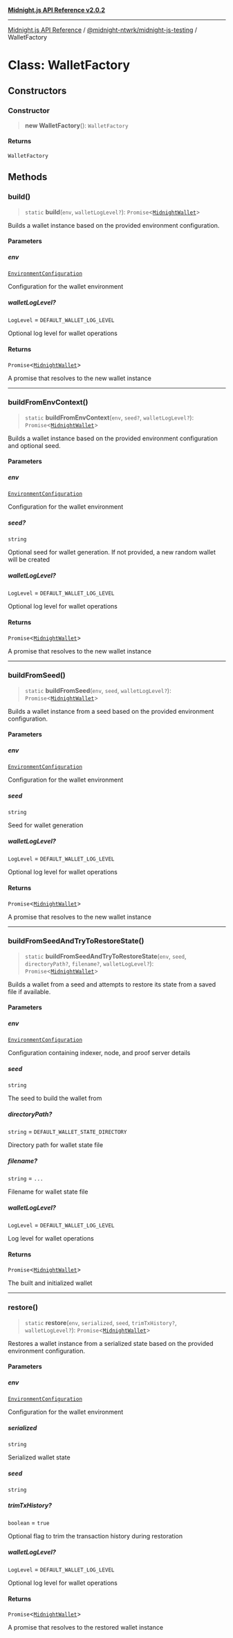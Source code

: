 [**Midnight.js API Reference v2.0.2**](../../../README.md)

***

[Midnight.js API Reference](../../../packages.md) / [@midnight-ntwrk/midnight-js-testing](../README.md) / WalletFactory

# Class: WalletFactory

## Constructors

### Constructor

> **new WalletFactory**(): `WalletFactory`

#### Returns

`WalletFactory`

## Methods

### build()

> `static` **build**(`env`, `walletLogLevel?`): `Promise`\<[`MidnightWallet`](../type-aliases/MidnightWallet.md)\>

Builds a wallet instance based on the provided environment configuration.

#### Parameters

##### env

[`EnvironmentConfiguration`](../interfaces/EnvironmentConfiguration.md)

Configuration for the wallet environment

##### walletLogLevel?

`LogLevel` = `DEFAULT_WALLET_LOG_LEVEL`

Optional log level for wallet operations

#### Returns

`Promise`\<[`MidnightWallet`](../type-aliases/MidnightWallet.md)\>

A promise that resolves to the new wallet instance

***

### buildFromEnvContext()

> `static` **buildFromEnvContext**(`env`, `seed?`, `walletLogLevel?`): `Promise`\<[`MidnightWallet`](../type-aliases/MidnightWallet.md)\>

Builds a wallet instance based on the provided environment configuration and optional seed.

#### Parameters

##### env

[`EnvironmentConfiguration`](../interfaces/EnvironmentConfiguration.md)

Configuration for the wallet environment

##### seed?

`string`

Optional seed for wallet generation. If not provided, a new random wallet will be created

##### walletLogLevel?

`LogLevel` = `DEFAULT_WALLET_LOG_LEVEL`

Optional log level for wallet operations

#### Returns

`Promise`\<[`MidnightWallet`](../type-aliases/MidnightWallet.md)\>

A promise that resolves to the new wallet instance

***

### buildFromSeed()

> `static` **buildFromSeed**(`env`, `seed`, `walletLogLevel?`): `Promise`\<[`MidnightWallet`](../type-aliases/MidnightWallet.md)\>

Builds a wallet instance from a seed based on the provided environment configuration.

#### Parameters

##### env

[`EnvironmentConfiguration`](../interfaces/EnvironmentConfiguration.md)

Configuration for the wallet environment

##### seed

`string`

Seed for wallet generation

##### walletLogLevel?

`LogLevel` = `DEFAULT_WALLET_LOG_LEVEL`

Optional log level for wallet operations

#### Returns

`Promise`\<[`MidnightWallet`](../type-aliases/MidnightWallet.md)\>

A promise that resolves to the new wallet instance

***

### buildFromSeedAndTryToRestoreState()

> `static` **buildFromSeedAndTryToRestoreState**(`env`, `seed`, `directoryPath?`, `filename?`, `walletLogLevel?`): `Promise`\<[`MidnightWallet`](../type-aliases/MidnightWallet.md)\>

Builds a wallet from a seed and attempts to restore its state from a saved file if available.

#### Parameters

##### env

[`EnvironmentConfiguration`](../interfaces/EnvironmentConfiguration.md)

Configuration containing indexer, node, and proof server details

##### seed

`string`

The seed to build the wallet from

##### directoryPath?

`string` = `DEFAULT_WALLET_STATE_DIRECTORY`

Directory path for wallet state file

##### filename?

`string` = `...`

Filename for wallet state file

##### walletLogLevel?

`LogLevel` = `DEFAULT_WALLET_LOG_LEVEL`

Log level for wallet operations

#### Returns

`Promise`\<[`MidnightWallet`](../type-aliases/MidnightWallet.md)\>

The built and initialized wallet

***

### restore()

> `static` **restore**(`env`, `serialized`, `seed`, `trimTxHistory?`, `walletLogLevel?`): `Promise`\<[`MidnightWallet`](../type-aliases/MidnightWallet.md)\>

Restores a wallet instance from a serialized state based on the provided environment configuration.

#### Parameters

##### env

[`EnvironmentConfiguration`](../interfaces/EnvironmentConfiguration.md)

Configuration for the wallet environment

##### serialized

`string`

Serialized wallet state

##### seed

`string`

##### trimTxHistory?

`boolean` = `true`

Optional flag to trim the transaction history during restoration

##### walletLogLevel?

`LogLevel` = `DEFAULT_WALLET_LOG_LEVEL`

Optional log level for wallet operations

#### Returns

`Promise`\<[`MidnightWallet`](../type-aliases/MidnightWallet.md)\>

A promise that resolves to the restored wallet instance
